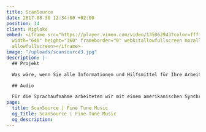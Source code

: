 ```yaml
---
title: ScanSource
date: 2017-08-30 12:34:00 +02:00
position: 14
client: Migloko
embed: <iframe src="https://player.vimeo.com/video/135062943?color=ffffff&title=0&byline=0&portrait=0"
  width="640" height="360" frameborder="0" webkitallowfullscreen mozallowfullscreen
  allowfullscreen></iframe>
image: "/uploads/scansource3.jpg"
description: |-
  ## Projekt

  Was wäre, wenn Sie alle Informationen und Hilfsmittel für Ihre Arbeit immer und überall hätten? In diesem Video erzählt ScanSource von seiner neuen Technologie PartnerPAD.

  ## Audio

  Für die Sprachaufnahme arbeiteten wir mit einem amerikanischen Synchronsprecher zusammen, ausgerichtet auf das internationale Publikum und die internationalen Kunden des Unternehmens. Beim Komponieren der Musik haben wir nach einem modernen Business-Ton gesucht, der sich warm und menschlich anfühlt.
page:
  title: ScanSource | Fine Tune Music
  og_title: ScanSource | Fine Tune Music
  og_description: 
---
```


